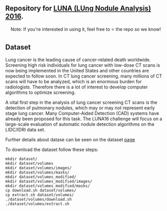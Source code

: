 ## Repository for [LUNA (LUng Nodule Analysis) 2016](https://luna16.grand-challenge.org/Home/).

<p align="center">Note: If you're interested in using it, feel free to ⭐️ the repo so we know!</p>


## Dataset
Lung cancer is the leading cause of cancer-related death worldwide. Screening high risk individuals for lung cancer with low-dose CT scans is now being implemented in the United States and other countries are expected to follow soon. In CT lung cancer screening, many millions of CT scans will have to be analyzed, which is an enormous burden for radiologists. Therefore there is a lot of interest to develop computer algorithms to optimize screening. 

A vital first step in the analysis of lung cancer screening CT scans is the detection of pulmonary nodules, which may or may not represent early stage lung cancer. Many Computer-Aided Detection (CAD) systems have already been proposed for this task. The LUNA16 challenge will focus on a large-scale evaluation of automatic nodule detection algorithms on the LIDC/IDRI data set.

Further details about datase can be seen on the dataset [page](https://luna16.grand-challenge.org/Data/)

To download the dataset follow these steps:
```
mkdir dataset/
mkdir dataset/volumes
mkdir dataset/volumes/images/
mkdir dataset/volumes/masks/
mkdir dataset/volumes_modified/
mkdir dataset/volumes_modified/images/
mkdir dataset/volumes_modified/masks/
cp download.sh dataset/volumes/
cp extract.sh dataset/volumes/
./dataset/volumes/download.sh
./dataset/volumes/extract.sh
```
